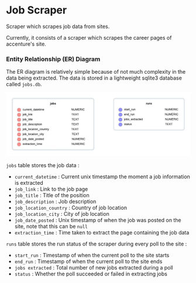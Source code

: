 # Job Scraper

Scraper which scrapes job data from sites.

Currently, it consists of a scraper which scrapes the career pages of accenture's site.

### Entity Relationship (ER) Diagram

The ER diagram is relatively simple because of not much complexity in the data being extracted. The data is stored in a lightweight sqlite3 database called `jobs.db`.

![](assets/ERD.jpeg)

`jobs` table stores the job data :

* `current_datetime` : Current unix timestamp the moment a job information is extracted
* `job_link` : Link to the job page
* `job_title` : Title of the position
* `job_description` : Job description
* `job_location_country` : Country of job location
* `job_location_city` : City of job location
* `job_date_posted` : Unix timestamp of when the job was posted on the site, note that this can be `null`
* `extraction_time` : Time taken to extract the page containing the job data

`runs` table stores the run status of the scraper during every poll to the site :

* `start_run` : Timestamp of when the current poll to the site starts
* `end_run` : Timestamp of when the current poll to the site ends
* `jobs extracted` : Total number of new jobs extracted during a poll
* `status` : Whether the poll succeeded or failed in extracting jobs
